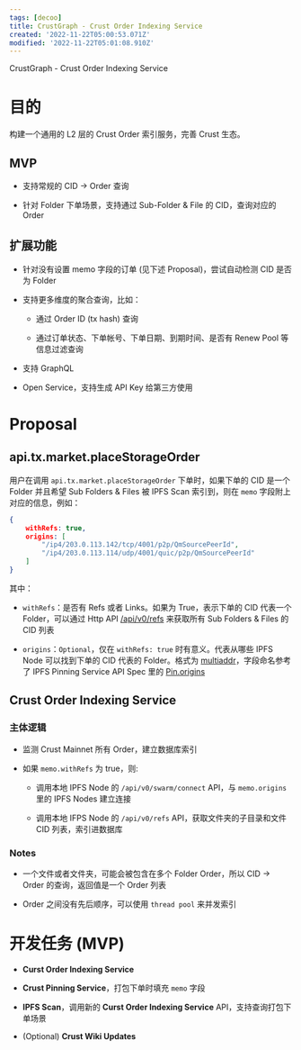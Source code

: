 ```yaml
---
tags: [decoo]
title: CrustGraph - Crust Order Indexing Service
created: '2022-11-22T05:00:53.071Z'
modified: '2022-11-22T05:01:08.910Z'
---
```


CrustGraph - Crust Order Indexing Service


# 目的

构建一个通用的 L2 层的 Crust Order 索引服务，完善 Crust 生态。

## MVP

- 支持常规的 CID -> Order 查询

- 针对 Folder 下单场景，支持通过 Sub-Folder & File 的 CID，查询对应的 Order


## 扩展功能

- 针对没有设置 memo 字段的订单 (见下述 Proposal)，尝试自动检测 CID 是否为 Folder 

- 支持更多维度的聚合查询，比如：
  - 通过 Order ID (tx hash) 查询
  
  - 通过订单状态、下单帐号、下单日期、到期时间、是否有 Renew Pool 等信息过滤查询

- 支持 GraphQL

- Open Service，支持生成 API Key 给第三方使用


# Proposal

## api.tx.market.placeStorageOrder

用户在调用 `api.tx.market.placeStorageOrder` 下单时，如果下单的 CID 是一个 Folder 并且希望 Sub Folders & Files 被 IPFS Scan 索引到，则在 `memo` 字段附上对应的信息，例如：

```json
{
    withRefs: true,
    origins: [
        "/ip4/203.0.113.142/tcp/4001/p2p/QmSourcePeerId",
        "/ip4/203.0.113.114/udp/4001/quic/p2p/QmSourcePeerId"
    ]
}
```

其中：

- `withRefs`：是否有 Refs 或者 Links。如果为 True，表示下单的 CID 代表一个 Folder，可以通过 Http API [/api/v0/refs](https://docs.ipfs.tech/reference/kubo/rpc/#api-v0-refs) 来获取所有 Sub Folders & Files 的 CID 列表

- `origins`：`Optional`，仅在 `withRefs: true` 时有意义。代表从哪些 IPFS Node 可以找到下单的 CID 代表的 Folder。格式为 [multiaddr](https://docs.ipfs.io/concepts/glossary/#multiaddr)，字段命名参考了 IPFS Pinning Service API Spec 里的 [Pin.origins](https://ipfs.github.io/pinning-services-api-spec/#section/Provider-hints/Pin.origins)


## Crust Order Indexing Service

### 主体逻辑

- 监测 Crust Mainnet 所有 Order，建立数据库索引

- 如果 `memo.withRefs` 为 true，则:

  - 调用本地 IPFS Node 的 `/api/v0/swarm/connect` API，与 `memo.origins` 里的 IPFS Nodes 建立连接
  
  - 调用本地 IFPS Node 的 `/api/v0/refs` API，获取文件夹的子目录和文件 CID 列表，索引进数据库
  
### Notes

- 一个文件或者文件夹，可能会被包含在多个 Folder Order，所以 CID -> Order 的查询，返回值是一个 Order 列表

- Order 之间没有先后顺序，可以使用 `thread pool` 来并发索引


# 开发任务 (MVP)

- **Curst Order Indexing Service**

- **Crust Pinning Service**，打包下单时填充 `memo` 字段

- **IPFS Scan**，调用新的 **Curst Order Indexing Service** API，支持查询打包下单场景

- (Optional) **Crust Wiki Updates**
